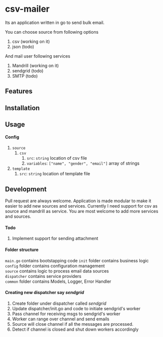 # csv-mailer
Its an application written in go to send bulk email.
  
You can choose source from following options
1. csv (working on it)
1. json (todo)

And mail user following services
1. Mandrill (working on it)
1. sendgrid (todo) 
1. SMTP (todo)

## Features

## Installation

## Usage

#### Config
1. `source`
    1. `csv`
        1. `src`: `string` location of csv file
        1. `variables`: `["name", "gender", "email"]` array of strings  
1. `template`
    1. `src`: `string` location of template file

## Development
Pull request are always welcome. Application is made modular to make it easier 
to add new sources and services. Currently I need support for csv as source 
and mandrill as service. You are most welcome to add more services and sources.

#### Todo
1. Implement support for sending attachment

#### Folder structure
`main.go` contains bootstapping code
`init` folder contains business logic
`config` folder contains configuration management  
`source` contains logic to process email data sources  
`dispatcher` contains service providers  
`common` folder contains Models, Logger, Error Handler  

#### Creating new dispatcher say _sendgrid_
1. Create folder under dispatcher called _sendgrid_
1. Update dispatcher/init.go and code to initiate sendgrid's worker
1. Pass channel for receiving msgs to sendgrid's worker 
1. Worker can range over channel and send emails 
1. Source will close channel if all the messages are processed.
1. Detect if channel is closed and shut down workers accordingly
